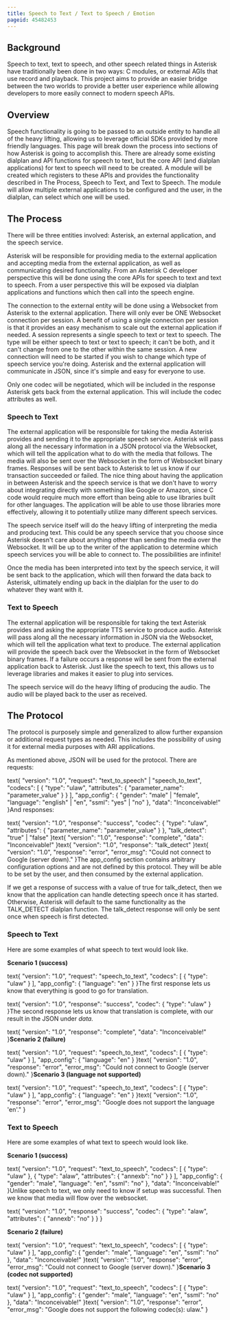 ```yaml
---
title: Speech to Text / Text to Speech / Emotion
pageid: 45482453
---
```


Background
----------

Speech to text, text to speech, and other speech related things in Asterisk have traditionally been done in two ways: C modules, or external AGIs that use record and playback. This project aims to provide an easier bridge between the two worlds to provide a better user experience while allowing developers to more easily connect to modern speech APIs.

Overview
--------

Speech functionality is going to be passed to an outside entity to handle all of the heavy lifting, allowing us to leverage official SDKs provided by more friendly languages. This page will break down the process into sections of how Asterisk is going to accomplish this. There are already some existing dialplan and API functions for speech to text, but the core API (and dialplan applications) for text to speech will need to be created. A module will be created which registers to these APIs and provides the functionality described in The Process, Speech to Text, and Text to Speech. The module will allow multiple external applications to be configured and the user, in the dialplan, can select which one will be used.

The Process
-----------

There will be three entities involved: Asterisk, an external application, and the speech service.

Asterisk will be responsible for providing media to the external application and accepting media from the external application, as well as communicating desired functionality. From an Asterisk C developer perspective this will be done using the core APIs for speech to text and text to speech. From a user perspective this will be exposed via dialplan applications and functions which then call into the speech engine.

The connection to the external entity will be done using a Websocket from Asterisk to the external application. There will only ever be ONE Websocket connection per session. A benefit of using a single connection per session is that it provides an easy mechanism to scale out the external application if needed. A session represents a single speech to text or text to speech. The type will be either speech to text or text to speech; it can't be both, and it can't change from one to the other within the same session. A new connection will need to be started if you wish to change which type of speech service you're doing. Asterisk and the external application will communicate in JSON, since it's simple and easy for everyone to use.

Only one codec will be negotiated, which will be included in the response Asterisk gets back from the external application. This will include the codec attributes as well.

### Speech to Text

The external application will be responsible for taking the media Asterisk provides and sending it to the appropriate speech service. Asterisk will pass along all the necessary information in a JSON protocol via the Websocket, which will tell the application what to do with the media that follows. The media will also be sent over the Websocket in the form of Websocket binary frames. Responses will be sent back to Asterisk to let us know if our transaction succeeded or failed. The nice thing about having the application in between Asterisk and the speech service is that we don't have to worry about integrating directly with something like Google or Amazon, since C code would require much more effort than being able to use libraries built for other languages. The application will be able to use those libraries more effectively, allowing it to potentially utilize many different speech services.

The speech service itself will do the heavy lifting of interpreting the media and producing text. This could be any speech service that you choose since Asterisk doesn't care about anything other than sending the media over the Websocket. It will be up to the writer of the application to determine which speech services you will be able to connect to. The possibilities are infinite!

Once the media has been interpreted into text by the speech service, it will be sent back to the application, which will then forward the data back to Asterisk, ultimately ending up back in the dialplan for the user to do whatever they want with it.

### Text to Speech

The external application will be responsible for taking the text Asterisk provides and asking the appropriate TTS service to produce audio. Asterisk will pass along all the necessary information in JSON via the Websocket, which will tell the application what text to produce. The external application will provide the speech back over the Websocket in the form of Websocket binary frames. If a failure occurs a response will be sent from the external application back to Asterisk. Just like the speech to text, this allows us to leverage libraries and makes it easier to plug into services.

The speech service will do the heavy lifting of producing the audio. The audio will be played back to the user as received.

The Protocol
------------

The protocol is purposely simple and generalized to allow further expansion or additional request types as needed. This includes the possibility of using it for external media purposes with ARI applications.

As mentioned above, JSON will be used for the protocol. There are requests:

text{
 "version": "1.0",
 "request": "text\_to\_speech" | "speech\_to\_text",
 "codecs": [
 {
 "type": "ulaw",
 "attributes": {
 "parameter\_name": "parameter\_value"
 }
 }
 ],
 "app\_config": {
 "gender": "male" | "female",
 "language": "english" | "en",
 "ssml": "yes" | "no"
 },
 "data": "Inconceivable!"
}And responses:

text{
 "version": "1.0",
 "response": "success",
 "codec": {
 "type": "ulaw",
 "attributes": {
 "parameter\_name": "parameter\_value"
 }
 },
 "talk\_detect": "true" | "false"
}text{
 "version": "1.0",
 "response": "complete",
 "data": "Inconceivable!"
}text{
 "version": "1.0",
 "response": "talk\_detect"
}text{
 "version": "1.0",
 "response": "error",
 "error\_msg": "Could not connect to Google (server down)."
}The app\_config section contains arbitrary configuration options and are not defined by this protocol. They will be able to be set by the user, and then consumed by the external application.

If we get a response of success with a value of true for talk\_detect, then we know that the application can handle detecting speech once it has started. Otherwise, Asterisk will default to the same functionality as the TALK\_DETECT dialplan function. The talk\_detect response will only be sent once when speech is first detected.

### Speech to Text

Here are some examples of what speech to text would look like.

**Scenario 1 (success)**

text{
 "version": "1.0",
 "request": "speech\_to\_text",
 "codecs": [
 {
 "type": "ulaw"
 }
 ],
 "app\_config": {
 "language": "en"
 }
}The first response lets us know that everything is good to go for translation.

text{
 "version": "1.0",
 "response": "success",
 "codec": {
 "type": "ulaw"
 }
}The second response lets us know that translation is complete, with our result in the JSON under *data.*

text{
 "version": "1.0",
 "response": "complete",
 "data": "Inconceivable!"
}**Scenario 2 (failure)**

text{
 "version": "1.0",
 "request": "speech\_to\_text",
 "codecs": [
 {
 "type": "ulaw"
 }
 ],
 "app\_config": {
 "language": "en"
 }
}text{
 "version": "1.0",
 "response": "error",
 "error\_msg": "Could not connect to Google (server down)."
}****Scenario 3 (language not supported)****

text{
 "version": "1.0",
 "request": "speech\_to\_text",
 "codecs": [
 {
 "type": "ulaw"
 }
 ],
 "app\_config": {
 "language": "en"
 }
}text{
 "version": "1.0",
 "response": "error",
 "error\_msg": "Google does not support the language 'en'."
}  


### Text to Speech

Here are some examples of what text to speech would look like.

**Scenario 1 (success)**

text{
 "version": "1.0",
 "request": "text\_to\_speech",
 "codecs": [
 {
 "type": "ulaw"
 },
 {
 "type": "alaw",
 "attributes": {
 "annexb": "no"
 }
 }
 ],
 "app\_config": {
 "gender": "male",
 "language": "en",
 "ssml": "no"
 },
 "data": "Inconceivable!"
}Unlike speech to text, we only need to know if setup was successful. Then we know that media will flow over the websocket.

text{
 "version": "1.0",
 "response": "success",
 "codec": {
 "type": "alaw",
 "attributes": {
 "annexb": "no"
 }
 }
} 

**Scenario 2 (failure)**

text{
 "version": "1.0",
 "request": "text\_to\_speech",
 "codecs": [
 {
 "type": "ulaw"
 }
 ],
 "app\_config": {
 "gender": "male",
 "language": "en",
 "ssml": "no"
 },
 "data": "Inconceivable!"
}text{
 "version": "1.0",
 "response": "error",
 "error\_msg": "Could not connect to Google (server down)."
}****Scenario 3 (codec not supported)****

text{
 "version": "1.0",
 "request": "text\_to\_speech",
 "codecs": [
 {
 "type": "ulaw"
 }
 ],
 "app\_config": {
 "gender": "male",
 "language": "en",
 "ssml": "no"
 },
 "data": "Inconceivable!"
}text{
 "version": "1.0",
 "response": "error",
 "error\_msg": "Google does not support the following codec(s): ulaw."
}